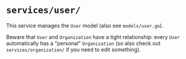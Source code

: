 # `services/user/`

This service manages the `User` model (also see `models/user.go`).

Beware that `User` and `Organization` have a tight relationship: every `User` automatically has a "personal" `Organization` (so also check out `services/organization/` if you need to edit something).
